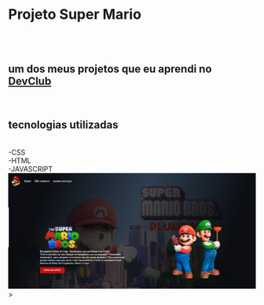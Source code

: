 <h1>Projeto Super Mario</h1>
<br>
<br>
<h2>um dos meus projetos que eu aprendi no <a href= "https://rodolfomori.com.br/devclub">DevClub</a></h2>
<br>
<h2>tecnologias utilizadas</h2>
<br>
-CSS <br>
-HTML <br>
-JAVASCRIPT <br>

<img src="https://github.com/Eliasjr21/Projeto-Super-Mario/blob/master/img/Captura%20de%20tela%202025-07-16%20193506.png?raw=true" />
>
